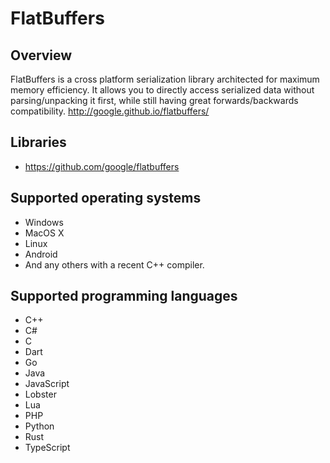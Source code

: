 # FlatBuffers

## Overview

FlatBuffers is a cross platform serialization library architected for maximum memory efficiency. It allows you to directly access serialized data without parsing/unpacking it first, while still having great forwards/backwards compatibility. http://google.github.io/flatbuffers/

## Libraries

- https://github.com/google/flatbuffers

## Supported operating systems

- Windows
- MacOS X
- Linux
- Android
- And any others with a recent C++ compiler.

## Supported programming languages

- C++
- C#
- C
- Dart
- Go
- Java
- JavaScript
- Lobster
- Lua
- PHP
- Python
- Rust
- TypeScript

